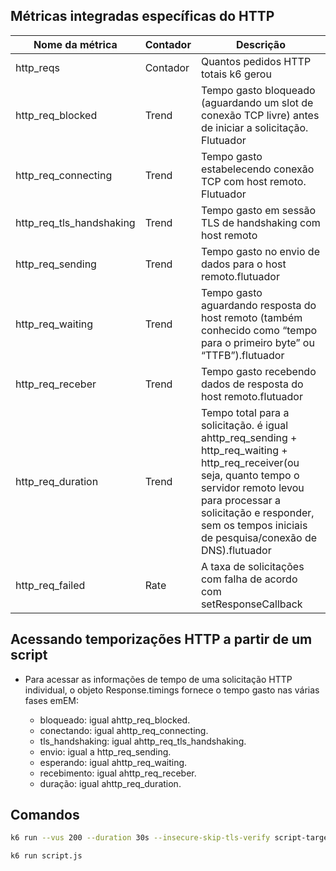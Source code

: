 ## Métricas integradas específicas do HTTP

| Nome da métrica | Contador | Descrição |
| --- | --- | --- |
| http_reqs | Contador | Quantos pedidos HTTP totais k6 gerou | 
| http_req_blocked | Trend | Tempo gasto bloqueado (aguardando um slot de conexão TCP livre) antes de iniciar a solicitação. Flutuador
| http_req_connecting | Trend | Tempo gasto estabelecendo conexão TCP com host remoto. Flutuador
| http_req_tls_handshaking | Trend | Tempo gasto em sessão TLS de handshaking com host remoto |
| http_req_sending	| Trend	| Tempo gasto no envio de dados para o host remoto.flutuador |
| http_req_waiting	| Trend	| Tempo gasto aguardando resposta do host remoto (também conhecido como “tempo para o primeiro byte” ou “TTFB”).flutuador |
| http_req_receber	| Trend	| Tempo gasto recebendo dados de resposta do host remoto.flutuador |
| http_req_duration	| Trend	| Tempo total para a solicitação. é igual ahttp_req_sending + http_req_waiting + http_req_receiver(ou seja, quanto tempo o servidor remoto levou para processar a solicitação e responder, sem os tempos iniciais de pesquisa/conexão de DNS).flutuador |
| http_req_failed	| Rate	| A taxa de solicitações com falha de acordo com setResponseCallback |


## Acessando temporizações HTTP a partir de um script

- Para acessar as informações de tempo de uma solicitação HTTP individual, o objeto Response.timings fornece o tempo gasto nas várias fases emEM:

    - bloqueado: igual ahttp_req_blocked.
    - conectando: igual ahttp_req_connecting.
    - tls_handshaking: igual ahttp_req_tls_handshaking.
    - envio: igual a http_req_sending.
    - esperando: igual ahttp_req_waiting.
    - recebimento: igual ahttp_req_receber.
    - duração: igual ahttp_req_duration.


## Comandos

```bash
k6 run --vus 200 --duration 30s --insecure-skip-tls-verify script-targets.js
```

```bash
k6 run script.js
```